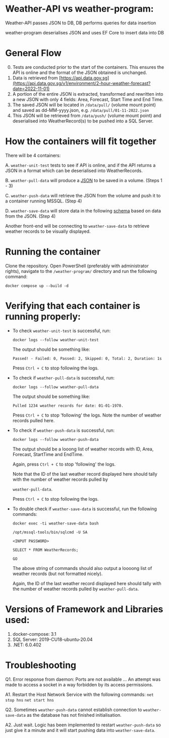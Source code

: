 # Weather-API vs weather-program:
Weather-API passes JSON to DB, DB performs queries for data insertion

weather-program deserialises JSON and uses EF Core to insert data into DB

# General Flow
0. Tests are conducted prior to the start of the containers. This ensures the API is online and the format of the JSON obtained is unchanged.
1. Data is retrieved from [https://api.data.gov.sg](https://api.data.gov.sg/v1/environment/2-hour-weather-forecast?date=2022-11-01)
2. A portion of the entire JSON is extracted, transformed and rewritten into a new JSON with only 4 fields: Area, Forecast, Start Time and End Time.
3. The saved JSON will be located in `/data/pull/` (volume mount point) and saved as dd-MM-yyyy.json, e.g. `/data/pull/01-11-2022.json`
4. This JSON will be retrieved from `/data/push/` (volume mount point) and deserialised into WeatherRecord(s) to be pushed into a SQL Server.

# How the containers will fit together
There will be 4 containers:

A. `weather-unit-test` tests to see if API is online, and if the API returns a JSON in a format which can be deserialised into WeatherRecords.

B. `weather-pull-data` will produce a [JSON](https://github.com/vms3-demo-purpose/weather-program/files/9934735/01-11-2022.json.txt)
to be saved in a volume. (Steps 1 - 3)

C. `weather-push-data` will retrieve the JSON from the volume and push it to a container running MSSQL. (Step 4)

D. `weather-save-data` will store data in the following [schema](https://github.com/vms3-demo-purpose/weather-program/files/9934736/CREATE_TABLE.sql.txt) based on data from the JSON. (Step 4)

Another front-end will be connecting to `weather-save-data` to retrieve weather records to be visually displayed. 

# Running the container
Clone the repository. Open PowerShell (preferably with administrator rights), navigate to the `/weather-program/` directory and run the following command:

`docker compose up --build -d`

# Verifying that each container is running properly:

* To check `weather-unit-test` is successful, run:

  `docker logs --follow weather-unit-test`

  The output should be something like:

  `Passed! - Failed: 0, Passed: 2, Skipped: 0, Total: 2, Duration: 1s`

  Press `Ctrl + C` to stop following the logs.

* To check if `weather-pull-data` is successful, run: 

  `docker logs --follow weather-pull-data`

  The output should be something like:

  `Pulled 1234 weather records for date: 01-01-1970.`

  Press `Ctrl + C` to stop 'following' the logs. Note the number of weather records pulled here.

* To check if `weather-push-data` is successful, run:

  `docker logs --follow weather-push-data`

  The output should be a looong list of weather records with ID, Area, Forecast, StartTime and EndTime. 
       
  Again, press `Ctrl + C` to stop 'following' the logs. 
       
  Note that the ID of the last weather record displayed here should tally with the number of weather records pulled by 

  `weather-pull-data`.

  Press `Ctrl + C` to stop following the logs.

* To double check if `weather-save-data` is successful, run the following commands:

  `docker exec -ti weather-save-data bash`

  `/opt/mssql-tools/bin/sqlcmd -U SA`

  `<INPUT PASSWORD>`

  `SELECT * FROM WeatherRecords;`

  `GO`

  The above string of commands should also output a loooong list of weather records (but not formatted nicely). 
       
  Again, the ID of the last weather record displayed here should tally with the number of weather records pulled by `weather-pull-data`.

# Versions of Framework and Libraries used:
1. docker-compose: 3.1
2. SQL Server: 2019-CU18-ubuntu-20.04
3. .NET: 6.0.402

# Troubleshooting
Q1. Error response from daemon: Ports are not available ... An attempt was made to access a socket in a way forbidden by its access permissions.

A1. Restart the Host Network Service with the following commands:   `net stop hns` `net start hns`

Q2. Sometimes `weather-push-data` cannot establish connection to `weather-save-data` as the database has not finished initialisation. 

A2. Just wait. Logic has been implemented to restart `weather-push-data` so just give it a minute and it will start pushing data into `weather-save-data`.

